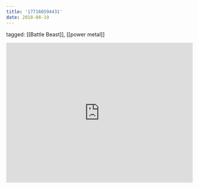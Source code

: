 ```yaml
---
title: '177160594431'
date: 2018-08-19
---
```

tagged: [[Battle Beast]], [[power metal]]
<iframe allow="accelerometer; autoplay; clipboard-write; encrypted-media; gyroscope; picture-in-picture" allowfullscreen="" frameborder="0" height="375" id="youtube_iframe" src="https://www.youtube.com/embed/Qsd5GdDCnTM?feature=oembed&amp;enablejsapi=1&amp;origin=https://safe.txmblr.com&amp;wmode=opaque" width="500"></iframe>